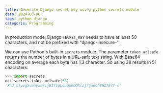 ```yaml
---
title: Generate Django secret key using python secrets module
date: 2024-03-06
tags: python django
categoris: Programming
---
```


In production mode, Django `SECRET_KEY` needs to have at least 50 characters, and not be prefixed with "django-insecure-".

We can use Python's built-in `secrets` module. The parameter `token_urlsafe` returns the number of bytes in a URL-safe text string. With Base64 encoding on average each byte has 1.3 character. So using 38 results in 51 characters:

```python
>>> import secrets
>>> secrets.token_urlsafe(38)
'XhJ_bfyvg5vwnyxmrijBIYbpLouqu0OOXczj7guoChYWZ7E7f-o'
```
